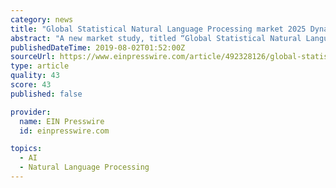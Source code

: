 ```yaml
---
category: news
title: "Global Statistical Natural Language Processing market 2025 Dynamics,Innovations,Emerging Technology and Applications"
abstract: "A new market study, titled “Global Statistical Natural Language Processing Market Size, Status and Forecast 2018-2025”, has been featured on WiseGuyReports. PUNE, MAHARASHTRA, INDIA, August 1, 2019 /EINPresswire.com/ -- Global Statistical Natural ..."
publishedDateTime: 2019-08-02T01:52:00Z
sourceUrl: https://www.einpresswire.com/article/492328126/global-statistical-natural-language-processing-market-2025-dynamics-innovations-emerging-technology-and-applications
type: article
quality: 43
score: 43
published: false

provider:
  name: EIN Presswire
  id: einpresswire.com

topics:
  - AI
  - Natural Language Processing
---
```

